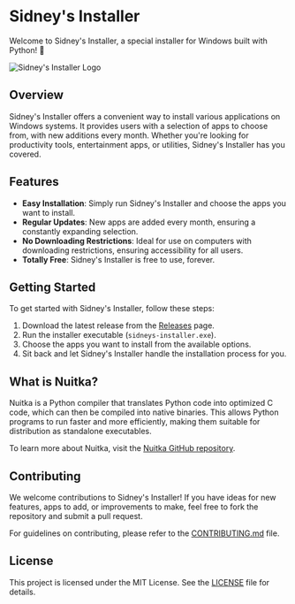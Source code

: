 # Sidney's Installer

Welcome to Sidney's Installer, a special installer for Windows built with Python! 🚀

![Sidney's Installer Logo](https://yourlogo.png)

## Overview

Sidney's Installer offers a convenient way to install various applications on Windows systems. It provides users with a selection of apps to choose from, with new additions every month. Whether you're looking for productivity tools, entertainment apps, or utilities, Sidney's Installer has you covered.

## Features

- **Easy Installation**: Simply run Sidney's Installer and choose the apps you want to install.
- **Regular Updates**: New apps are added every month, ensuring a constantly expanding selection.
- **No Downloading Restrictions**: Ideal for use on computers with downloading restrictions, ensuring accessibility for all users.
- **Totally Free**: Sidney's Installer is free to use, forever.

## Getting Started

To get started with Sidney's Installer, follow these steps:

1. Download the latest release from the [Releases](https://github.com/yourusername/sidneys-installer/releases) page.
2. Run the installer executable (`sidneys-installer.exe`).
3. Choose the apps you want to install from the available options.
4. Sit back and let Sidney's Installer handle the installation process for you.

## What is Nuitka?

Nuitka is a Python compiler that translates Python code into optimized C code, which can then be compiled into native binaries. This allows Python programs to run faster and more efficiently, making them suitable for distribution as standalone executables.

To learn more about Nuitka, visit the [Nuitka GitHub repository](https://github.com/Nuitka/Nuitka).

## Contributing

We welcome contributions to Sidney's Installer! If you have ideas for new features, apps to add, or improvements to make, feel free to fork the repository and submit a pull request.

For guidelines on contributing, please refer to the [CONTRIBUTING.md](CONTRIBUTING.md) file.

## License

This project is licensed under the MIT License. See the [LICENSE](LICENSE) file for details.
